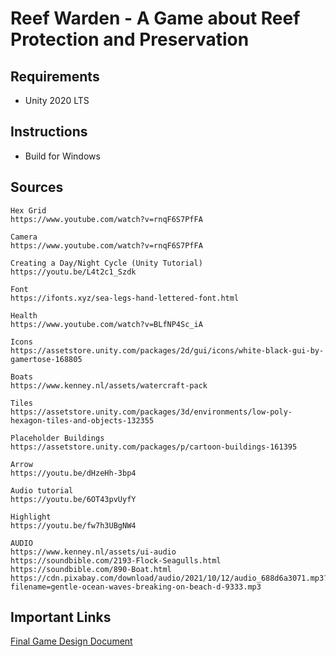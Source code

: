 # Reef Warden - A Game about Reef Protection and Preservation
## Requirements
- Unity 2020 LTS

## Instructions
- Build for Windows

## Sources
```
Hex Grid
https://www.youtube.com/watch?v=rnqF6S7PfFA

Camera
https://www.youtube.com/watch?v=rnqF6S7PfFA

Creating a Day/Night Cycle (Unity Tutorial)
https://youtu.be/L4t2c1_Szdk

Font
https://ifonts.xyz/sea-legs-hand-lettered-font.html

Health
https://www.youtube.com/watch?v=BLfNP4Sc_iA

Icons
https://assetstore.unity.com/packages/2d/gui/icons/white-black-gui-by-gamertose-168805

Boats
https://www.kenney.nl/assets/watercraft-pack

Tiles
https://assetstore.unity.com/packages/3d/environments/low-poly-hexagon-tiles-and-objects-132355

Placeholder Buildings
https://assetstore.unity.com/packages/p/cartoon-buildings-161395

Arrow
https://youtu.be/dHzeHh-3bp4

Audio tutorial
https://youtu.be/6OT43pvUyfY

Highlight
https://youtu.be/fw7h3UBgNW4

AUDIO
https://www.kenney.nl/assets/ui-audio
https://soundbible.com/2193-Flock-Seagulls.html
https://soundbible.com/890-Boat.html
https://cdn.pixabay.com/download/audio/2021/10/12/audio_688d6a3071.mp3?filename=gentle-ocean-waves-breaking-on-beach-d-9333.mp3
```

## Important Links
[Final Game Design Document](https://docs.google.com/document/d/19ao2h-TXHOEv0M6ZNG7mHmcw25SVbVLa5tEHVx3JDgo/edit?usp=sharing)